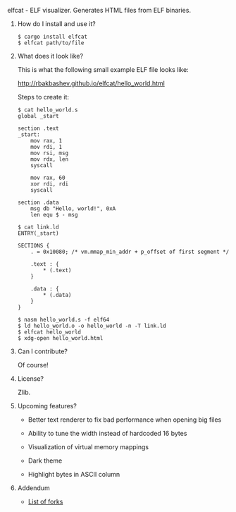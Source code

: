 elfcat - ELF visualizer. Generates HTML files from ELF binaries.

1. How do I install and use it?

       $ cargo install elfcat
       $ elfcat path/to/file

2. What does it look like?

   This is what the following small example ELF file looks like:

   http://rbakbashev.github.io/elfcat/hello_world.html

   Steps to create it:

       $ cat hello_world.s
       global _start

       section .text
       _start:
           mov rax, 1
           mov rdi, 1
           mov rsi, msg
           mov rdx, len
           syscall

           mov rax, 60
           xor rdi, rdi
           syscall

       section .data
           msg db "Hello, world!", 0xA
           len equ $ - msg

       $ cat link.ld
       ENTRY(_start)

       SECTIONS {
           . = 0x10080; /* vm.mmap_min_addr + p_offset of first segment */

           .text : {
               * (.text)
           }

           .data : {
               * (.data)
           }
       }

       $ nasm hello_world.s -f elf64
       $ ld hello_world.o -o hello_world -n -T link.ld
       $ elfcat hello_world
       $ xdg-open hello_world.html

3. Can I contribute?

   Of course!

4. License?

   Zlib.

5. Upcoming features?

   * Better text renderer to fix bad performance when opening big files

   * Ability to tune the width instead of hardcoded 16 bytes

   * Visualization of virtual memory mappings

   * Dark theme

   * Highlight bytes in ASCII column

6. Addendum

   * [List of forks](https://github.com/ruslashev/elfcat/wiki/Forks)

